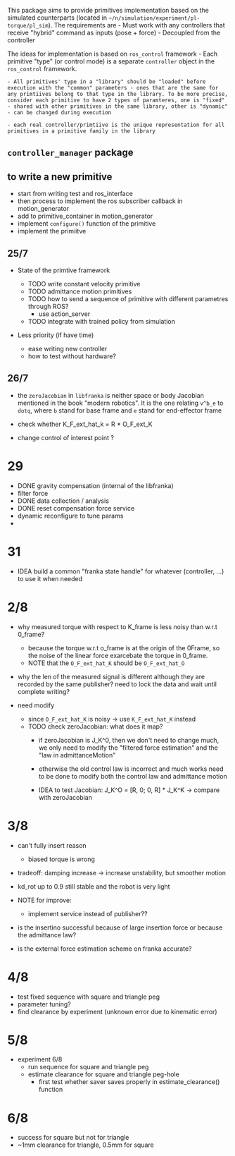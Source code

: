 This package aims to provide primitives implementation based on the simulated counterparts (located in `~/n/simulation/experiment/pl-torque/pl_sim`). The requirements are
    - Must work with any controllers that receive "hybrid" command as inputs (pose + force)
    - Decoupled from the controller

The ideas for implementation is based on `ros_control` framework
    - Each primitive "type" (or control mode) is a separate `controller` object in the `ros_control` framework.

    - All primitives' type in a "library" should be "loaded" before execution with the "common" parameters - ones that are the same for any primtiives belong to that type in the library. To be more precise, consider each primitive to have 2 types of paramteres, one is "fixed" - shared with other primitives in the same library, other is "dynamic" - can be changed during execution

    - each real controller/primtiive is the unique representation for all primitives in a primitive family in the library

## `controller_manager` package


## to write a new primitive
- start from writing test and ros_interface
- then process to implement the ros subscriber callback in motion_generator
- add to primitive_container in motion_generator
- implement `configure()` function of the primitive
- implement the primiitve


## 25/7
- State of the primtive framework
    - TODO write constant velocity primitive
    - TODO admittance motion primitives
    - TODO how to send a sequence of primitive with different parametres through ROS?
        - use action_server
    - TODO integrate with trained policy from simulation

- Less priority (if have time)
    - ease writing new controller
    - how to test without hardware?

## 26/7
- the `zeroJacobian` in `libfranka` is neither space or body Jacobian mentioned in the book "modern robotics". It is the one relating `v^b_e` to `dotq`, where `b` stand for base frame and `e` stand for end-effector frame

- check whether K_F_ext_hat_k = R * O_F_ext_K
- change control of interest point ?

# 29
- DONE gravity compensation (internal of the libfranka)
- filter force
- DONE data collection / analysis
- DONE reset compensation force service
- dynamic reconfigure to tune params
-

# 31
- IDEA build a common "franka state handle" for whatever (controller, ...) to use it when needed


# 2/8
- why measured torque with respect to K_frame is less noisy than w.r.t 0_frame?
    - because the torque w.r.t o_frame is at the origin of the 0Frame, so the noise of the linear force exarcebate the torque in 0_frame.
    - NOTE that the `O_F_ext_hat_K` should be `O_F_ext_hat_O`

- why the len of the measured signal is different although they are recorded by the same publisher? need to lock the data and wait until complete writing?

- need modify
    - since `O_F_ext_hat_K` is noisy -> use `K_F_ext_hat_K` instead
    - TODO check zeroJacobian: what does it map?
        - if zeroJacobian is J_K^0, then we don't need to change much, we only need to modify the "filtered force estimation" and the "law in admittanceMotion"

        - otherwise the old control law is incorrect and much works need to be done to modify both the control law and admittance motion

        - IDEA to test Jacobian: J_K^O = [R, 0; 0, R] * J_K^K -> compare with zeroJacobian

# 3/8
- can't fully insert reason
    - biased torque is wrong

- tradeoff: damping increase -> increase unstability, but smoother motion

- kd_rot up to 0.9 still stable and the robot is very light

- NOTE for improve:
    - implement service instead of publisher??

- is the insertino successful because of large insertion force or because the admittance law?

- is the external force estimation scheme on franka accurate?

# 4/8
- test fixed sequence with square and triangle peg
- parameter tuning?
- find clearance by experiment (unknown error due to kinematic error)

# 5/8
- experiment 6/8
    - run sequence for square and triangle peg
    - estimate clearance for square and triangle peg-hole
        - first test whether saver saves properly in estimate_clearance() function

# 6/8
- success for square but not for triangle
- ~1mm clearance for triangle, 0.5mm for square
